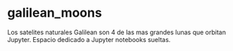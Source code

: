 # galilean_moons
Los satelites naturales Galilean son 4 de las mas grandes lunas que orbitan Jupyter. Espacio dedicado a Jupyter notebooks sueltas.
